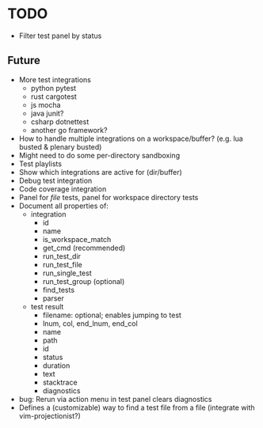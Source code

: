# TODO

- Filter test panel by status

## Future

- More test integrations
  - python pytest
  - rust cargotest
  - js mocha
  - java junit?
  - csharp dotnettest
  - another go framework?
- How to handle multiple integrations on a workspace/buffer? (e.g. lua busted & plenary busted)
- Might need to do some per-directory sandboxing
- Test playlists
- Show which integrations are active for (dir/buffer)
- Debug test integration
- Code coverage integration
- Panel for _file_ tests, panel for workspace directory tests
- Document all properties of:
  - integration
    - id
    - name
    - is_workspace_match
    - get_cmd (recommended)
    - run_test_dir
    - run_test_file
    - run_single_test
    - run_test_group (optional)
    - find_tests
    - parser
  - test result
    - filename: optional; enables jumping to test
    - lnum, col, end_lnum, end_col
    - name
    - path
    - id
    - status
    - duration
    - text
    - stacktrace
    - diagnostics
- bug: Rerun via action menu in test panel clears diagnostics
- Defines a (customizable) way to find a test file from a file (integrate with vim-projectionist?)
